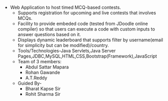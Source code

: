 <ul>
  <li>
    Web Application to host timed MCQ-based contests.
    <ul>
       <li>
         Supports registration for upcoming and live contests that involves MCQs.
      </li>
      <li>
        Facility to provide embeded code (tested from JDoodle online compiler) so that users can execute a code with custom inputs to answer questions based on it.
      </li>
      <li>
        Displays dynamic leaderboard that supports filter by username(email for simplicity but can be modified)/country.
      </li>
      <li>
         Tools/Technologies-Java Servlets,Java Server Pages,JDBC,MySQL,HTML,CSS,Bootstrap(Framework),JavaScript
      </li>
      <li>
         Team of 3 members:
         <ul>
           <li>
              Abdul Sattar Mapara
           </li>
           <li>
             Rohan Gawande
           </li>
           <li>
             A.T.Reddy
           </li>
        </ul>
      </li>
      <li>
          Guided By-
        <ul>
           <li>
              Bharat Kapse Sir
           </li>
          <li>
              Rohit Sharma Sir
          </li>
        </ul>
      </li>
    </ul>
  </li>
</ul>
